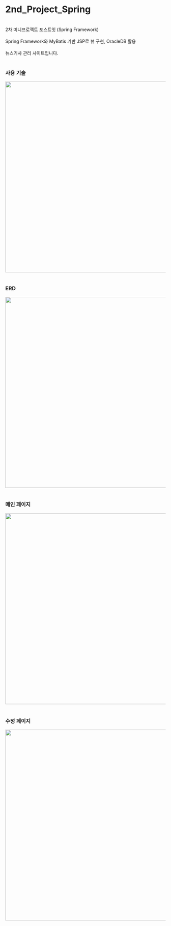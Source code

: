 # 2nd_Project_Spring
<br>
2차 미니프로젝트 포스트잇 (Spring Framework)
<br><br>
Spring Framework와 MyBatis 기반 JSP로 뷰 구현, OracleDB 활용
<br><br>
뉴스기사 관리 사이트입니다.
<br>
<br>
<h3>사용 기술</h3>
<img src="https://github.com/midanto28/2nd_Project_Spring/assets/151593476/d33e9ed2-b625-4efe-b1fc-203ae3f99618"width=800 height=600>
<br>
<br>
<h3>ERD</h3>
<img src="https://github.com/midanto28/2nd_Project_Spring/assets/151593476/39554f6b-22c1-45bb-8663-cdff5ffbfc22"width=800 height=600>
<br>
<br>
<h3>메인 페이지</h3>
<img src="https://github.com/midanto28/2nd_Project_Spring/assets/151593476/39523e25-fee0-42ab-9e61-ea605a232972"width=800 height=600>
<br>
<br>
<h3>수정 페이지</h3>
<img src="https://github.com/midanto28/2nd_Project_Spring/assets/151593476/5114531e-6f07-489b-a6a4-b2b1bcbf6552"width=800 height=600>
<br>

